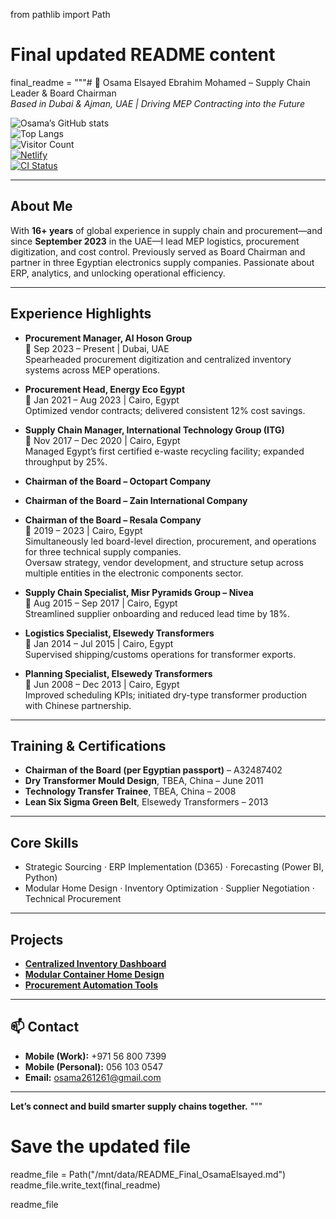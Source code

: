 from pathlib import Path

# Final updated README content
final_readme = """# 🚀 Osama Elsayed Ebrahim Mohamed – Supply Chain Leader & Board Chairman  
*Based in Dubai & Ajman, UAE | Driving MEP Contracting into the Future*

![Osama’s GitHub stats](https://github-readme-stats.vercel.app/api?username=Osama261caryp&show_icons=true&theme=default)  
![Top Langs](https://github-readme-stats.vercel.app/api/top-langs?username=Osama261caryp&layout=compact)  
![Visitor Count](https://profile-counter.glitch.me/Osama261caryp/count.svg)  
[![Netlify](https://img.shields.io/badge/Deployed%20on-Netlify-00c7b7?logo=netlify)](https://www.netlify.com/)  
[![CI Status](https://github.com/Osama261caryp/Osama261caryp/actions/workflows/ci.yml/badge.svg)](https://github.com/Osama261caryp/Osama261caryp/actions/workflows/ci.yml)

---

## About Me
With **16+ years** of global experience in supply chain and procurement—and since **September 2023** in the UAE—I lead MEP logistics, procurement digitization, and cost control. Previously served as Board Chairman and partner in three Egyptian electronics supply companies. Passionate about ERP, analytics, and unlocking operational efficiency.

---

## Experience Highlights

- **Procurement Manager, Al Hoson Group**  
  📅 Sep 2023 – Present | Dubai, UAE  
  Spearheaded procurement digitization and centralized inventory systems across MEP operations.

- **Procurement Head, Energy Eco Egypt**  
  📅 Jan 2021 – Aug 2023 | Cairo, Egypt  
  Optimized vendor contracts; delivered consistent 12% cost savings.

- **Supply Chain Manager, International Technology Group (ITG)**  
  📅 Nov 2017 – Dec 2020 | Cairo, Egypt  
  Managed Egypt’s first certified e-waste recycling facility; expanded throughput by 25%.

- **Chairman of the Board – Octopart Company**  
- **Chairman of the Board – Zain International Company**  
- **Chairman of the Board – Resala Company**  
  📅 2019 – 2023 | Cairo, Egypt  
  Simultaneously led board-level direction, procurement, and operations for three technical supply companies.  
  Oversaw strategy, vendor development, and structure setup across multiple entities in the electronic components sector.

- **Supply Chain Specialist, Misr Pyramids Group – Nivea**  
  📅 Aug 2015 – Sep 2017 | Cairo, Egypt  
  Streamlined supplier onboarding and reduced lead time by 18%.

- **Logistics Specialist, Elsewedy Transformers**  
  📅 Jan 2014 – Jul 2015 | Cairo, Egypt  
  Supervised shipping/customs operations for transformer exports.

- **Planning Specialist, Elsewedy Transformers**  
  📅 Jun 2008 – Dec 2013 | Cairo, Egypt  
  Improved scheduling KPIs; initiated dry-type transformer production with Chinese partnership.

---

## Training & Certifications
- **Chairman of the Board (per Egyptian passport)** – A32487402  
- **Dry Transformer Mould Design**, TBEA, China – June 2011  
- **Technology Transfer Trainee**, TBEA, China – 2008  
- **Lean Six Sigma Green Belt**, Elsewedy Transformers – 2013  

---

## Core Skills
- Strategic Sourcing · ERP Implementation (D365) · Forecasting (Power BI, Python)  
- Modular Home Design · Inventory Optimization · Supplier Negotiation · Technical Procurement  

---

## Projects
- **[Centralized Inventory Dashboard](https://github.com/Osama261caryp/centralized-inventory)**  
- **[Modular Container Home Design](https://github.com/Osama261caryp/modular-architecture)**  
- **[Procurement Automation Tools](https://github.com/Osama261caryp/procurement-tools)**

---

## 📫 Contact
- **Mobile (Work):** +971 56 800 7399  
- **Mobile (Personal):** 056 103 0547  
- **Email:** osama261261@gmail.com  

---

**Let’s connect and build smarter supply chains together.**
"""

# Save the updated file
readme_file = Path("/mnt/data/README_Final_OsamaElsayed.md")
readme_file.write_text(final_readme)

readme_file
